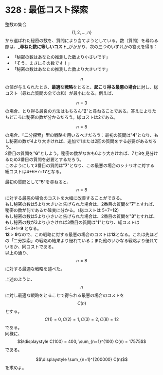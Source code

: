 # 328 : 最低コスト探索

整数の集合$$\{1, 2, \dots, n\}$$から選ばれた秘密の数を、質問により当てようとしている。数（質問）を尋ねる際は、_**尋ねた数に等しいコスト**_がかかり、次の三つのいずれかの答えを得る：

* 「秘密の数はあなたの推測した数より小さいです」
* 「そう、まさにその数です！」
* 「秘密の数はあなたの推測した数より大きいです」

$$n$$の値が与えられたとき、**最適な戦略**をとると、**起こり得る最悪の場合**に対し、総コスト（尋ねた質問の全ての和）が最小になる。例えば、

$$n=3$$の場合、とり得る最良の方法はもちろん"**2**"と尋ねることである。答えによりたちどころに秘密の数が分かるだろう。総コストは2である。

$$n=8$$の場合、「二分探索」型の戦略を用いるべきだろう：最初の質問は"**4**"となり、もし秘密の数が4より大きければ、追加で1または2回の質問をする必要があるだろう。  
2番目の質問を"**6**"としよう。秘密の数がなおも6より大きければ、7と8を見分けるため3番目の質問を必要とするだろう。  
このようにして3番目の質問は"**7**"となり、この最悪の場合のシナリオに対する総コストは4+6+7=**17**となる。

最初の質問として"**5**"を尋ねると、$$n=8$$に対する最悪の場合のコストを大幅に改善することができる。  
もし秘密の数は5より大きいと告げられた場合は、2番目の質問を"**7**"とすれば、秘密の数が何であるか確実に分かる。（総コストは 5+7=**12**）  
もし秘密の数は5より小さいと告げられた場合は、2番目の質問を"**3**"とすれば、もし秘密の数が3より小さければ3番目の質問は"**1**"となり、総コストは 5+3+1=**9** となる。  
**12** &gt; **9**なので、この戦略に対する最悪の場合のコストは**12**となる。これは先ほどの「二分探索」の戦略の結果より優れている；また他のいかなる戦略より優れているか、同コストである。  
以上の通り、$$n=8$$に対する最適な戦略を述べた。

上述のように、$$n$$に対し最適な戦略をとることで得られる最悪の場合のコストを$$C(n)$$とする。  
$$C(1) = 0, C(2) = 1, C(3) = 2, C(8) = 12$$である。  
同様に、$$\displaystyle C(100) = 400, \sum_{n=1}^{100} C(n) = 17575$$である。

$$\displaystyle \sum_{n=1}^{200000} C(n)$$を求めよ。

